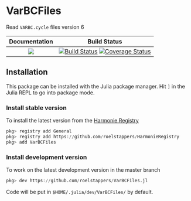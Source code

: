 

# VarBCFiles

Read `VARBC.cycle` files version 6


| **Documentation**                    | **Build Status**                              |
|:------------------------------------:|:---------------------------------------------:|
| [![](https://img.shields.io/badge/docs-dev-blue.svg)](https://roelstappers.github.io/VarBCFiles.jl/dev) | [![Build Status](https://travis-ci.com/roelstappers/VarBCFiles.jl.svg?branch=master)](https://travis-ci.com/roelstappers/VarBCFiles.jl) [![Coverage Status](https://coveralls.io/repos/github/roelstappers/VarBCFiles.jl/badge.svg?branch=master)](https://coveralls.io/github/roelstappers/VarBCFiles.jl?branch=master)


## Installation 

This package can be installed with the Julia package manager. Hit `]` in the Julia REPL to go into package mode. 


### Install stable version  

To install the latest version from the [Harmonie Registry](https://github.com/roelstappers/HarmonieRegistry)  

```julia
pkg> registry add General
pkg> registry add https://github.com/roelstappers/HarmonieRegistry
pkg> add VarBCFiles
```

### Install development version

To work on the latest development version in the master branch

```julia
pkg> dev https://github.com/roelstappers/VarBCFiles.jl
```

Code will be put in `$HOME/.julia/dev/VarBCFiles/` by default. 
